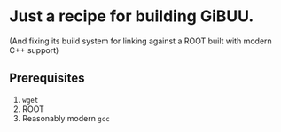 # Just a recipe for building GiBUU.

(And fixing its build system for linking against a ROOT built with modern C++ support)

## Prerequisites
1. `wget`
2. ROOT
3. Reasonably modern `gcc`
